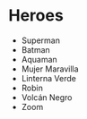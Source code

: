 # Heroes

* Superman
* Batman
* Aquaman
* Mujer Maravilla
* Linterna Verde
* Robin
* Volcán Negro
* Zoom
